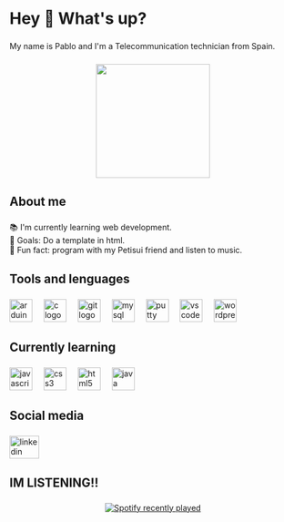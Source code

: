 <h1 align="left">Hey 👋 What's up?</h1>

###

<p align="left">My name is Pablo and I'm a Telecommunication technician from Spain.</p>

###

<div align="center">
  <img height="200" src="https://i.pinimg.com/originals/b0/20/a2/b020a222e503adfc005b54d8585d6ad3.gif"  />
</div>

###

<h2 align="left">About me</h2>

###

<p align="left">📚 I'm currently learning web development.<br>🎯 Goals: Do a template in html.<br>🎲 Fun fact: program with my Petisui friend and listen to music.</p>

###

<h2 align="left">Tools and lenguages</h2>

###

<div align="left">
  <img src="https://cdn.jsdelivr.net/gh/devicons/devicon/icons/arduino/arduino-original.svg" height="40" alt="arduino logo"  />
  <img width="12" />
  <img src="https://cdn.jsdelivr.net/gh/devicons/devicon/icons/c/c-original.svg" height="40" alt="c logo"  />
  <img width="12" />
  <img src="https://cdn.jsdelivr.net/gh/devicons/devicon/icons/git/git-original.svg" height="40" alt="git logo"  />
  <img width="12" />
  <img src="https://cdn.jsdelivr.net/gh/devicons/devicon/icons/mysql/mysql-original.svg" height="40" alt="mysql logo"  />
  <img width="12" />
  <img src="https://cdn.jsdelivr.net/gh/devicons/devicon/icons/putty/putty-original.svg" height="40" alt="putty logo"  />
  <img width="12" />
  <img src="https://cdn.jsdelivr.net/gh/devicons/devicon/icons/vscode/vscode-original.svg" height="40" alt="vscode logo"  />
  <img width="12" />
  <img src="https://cdn.jsdelivr.net/gh/devicons/devicon/icons/wordpress/wordpress-original.svg" height="40" alt="wordpress logo"  />
</div>

###

<h2 align="left">Currently learning</h2>

###

<div align="left">
  <img src="https://cdn.jsdelivr.net/gh/devicons/devicon/icons/javascript/javascript-original.svg" height="40" alt="javascript logo"  />
  <img width="12" />
  <img src="https://cdn.jsdelivr.net/gh/devicons/devicon/icons/css3/css3-original.svg" height="40" alt="css3 logo"  />
  <img width="12" />
  <img src="https://cdn.jsdelivr.net/gh/devicons/devicon/icons/html5/html5-original.svg" height="40" alt="html5 logo"  />
  <img width="12" />
  <img src="https://cdn.jsdelivr.net/gh/devicons/devicon/icons/java/java-original.svg" height="40" alt="java logo"  />
</div>

###

<div align="left">
</div>

###

<h2 align="left">Social media</h2>

###

<div align="left">
  <a href="https://www.linkedin.com/in/pablixtico/" target="_blank">
    <img src="https://raw.githubusercontent.com/maurodesouza/profile-readme-generator/master/src/assets/icons/social/linkedin/default.svg" width="52" height="40" alt="linkedin logo"  />
  </a>
</div>

###

<h2 align="left">IM LISTENING!!</h2>

###

<div align="center">
  <a href="https://open.spotify.com/user/314nches6gjwbjhawntbkqootvw4">
    <img src="https://spotify-recently-played-readme.vercel.app/api?user=314nches6gjwbjhawntbkqootvw4&count=5" alt="Spotify recently played"  />
  </a>
</div>

###
